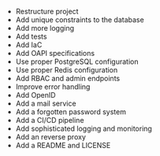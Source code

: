 * Restructure project
* Add unique constraints to the database
* Add more logging
* Add tests
* Add IaC
* Add OAPI specifications
* Use proper PostgreSQL configuration
* Use proper Redis configuration
* Add RBAC and admin endpoints
* Improve error handling
* Add OpenID
* Add a mail service
* Add a forgotten password system
* Add a CI/CD pipeline
* Add sophisticated logging and monitoring
* Add an reverse proxy
* Add a README and LICENSE